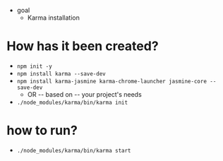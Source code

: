 * goal
  * Karma installation

# How has it been created?
* `npm init -y`
* `npm install karma --save-dev`
* `npm install karma-jasmine karma-chrome-launcher jasmine-core --save-dev`
  * OR -- based on -- your project's needs
* `./node_modules/karma/bin/karma init`

# how to run?
* `./node_modules/karma/bin/karma start`
